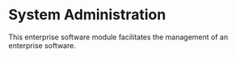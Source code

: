 # System Administration
This enterprise software module facilitates the management of an enterprise software.
